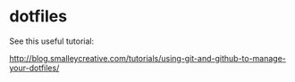# dotfiles

See this useful tutorial:

http://blog.smalleycreative.com/tutorials/using-git-and-github-to-manage-your-dotfiles/


